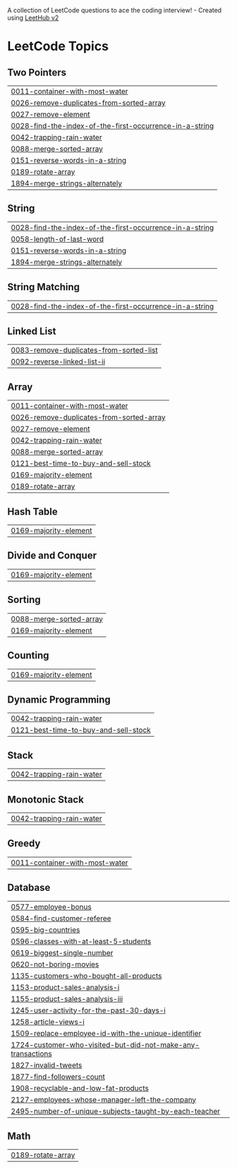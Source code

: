 A collection of LeetCode questions to ace the coding interview! - Created using [LeetHub v2](https://github.com/arunbhardwaj/LeetHub-2.0)
<!---LeetCode Topics Start-->
# LeetCode Topics
## Two Pointers
|  |
| ------- |
| [0011-container-with-most-water](https://github.com/prajaktapawar16/DSA_JAVA/tree/master/0011-container-with-most-water) |
| [0026-remove-duplicates-from-sorted-array](https://github.com/prajaktapawar16/DSA_JAVA/tree/master/0026-remove-duplicates-from-sorted-array) |
| [0027-remove-element](https://github.com/prajaktapawar16/DSA_JAVA/tree/master/0027-remove-element) |
| [0028-find-the-index-of-the-first-occurrence-in-a-string](https://github.com/prajaktapawar16/DSA_JAVA/tree/master/0028-find-the-index-of-the-first-occurrence-in-a-string) |
| [0042-trapping-rain-water](https://github.com/prajaktapawar16/DSA_JAVA/tree/master/0042-trapping-rain-water) |
| [0088-merge-sorted-array](https://github.com/prajaktapawar16/DSA_JAVA/tree/master/0088-merge-sorted-array) |
| [0151-reverse-words-in-a-string](https://github.com/prajaktapawar16/DSA_JAVA/tree/master/0151-reverse-words-in-a-string) |
| [0189-rotate-array](https://github.com/prajaktapawar16/DSA_JAVA/tree/master/0189-rotate-array) |
| [1894-merge-strings-alternately](https://github.com/prajaktapawar16/DSA_JAVA/tree/master/1894-merge-strings-alternately) |
## String
|  |
| ------- |
| [0028-find-the-index-of-the-first-occurrence-in-a-string](https://github.com/prajaktapawar16/DSA_JAVA/tree/master/0028-find-the-index-of-the-first-occurrence-in-a-string) |
| [0058-length-of-last-word](https://github.com/prajaktapawar16/DSA_JAVA/tree/master/0058-length-of-last-word) |
| [0151-reverse-words-in-a-string](https://github.com/prajaktapawar16/DSA_JAVA/tree/master/0151-reverse-words-in-a-string) |
| [1894-merge-strings-alternately](https://github.com/prajaktapawar16/DSA_JAVA/tree/master/1894-merge-strings-alternately) |
## String Matching
|  |
| ------- |
| [0028-find-the-index-of-the-first-occurrence-in-a-string](https://github.com/prajaktapawar16/DSA_JAVA/tree/master/0028-find-the-index-of-the-first-occurrence-in-a-string) |
## Linked List
|  |
| ------- |
| [0083-remove-duplicates-from-sorted-list](https://github.com/prajaktapawar16/DSA_JAVA/tree/master/0083-remove-duplicates-from-sorted-list) |
| [0092-reverse-linked-list-ii](https://github.com/prajaktapawar16/DSA_JAVA/tree/master/0092-reverse-linked-list-ii) |
## Array
|  |
| ------- |
| [0011-container-with-most-water](https://github.com/prajaktapawar16/DSA_JAVA/tree/master/0011-container-with-most-water) |
| [0026-remove-duplicates-from-sorted-array](https://github.com/prajaktapawar16/DSA_JAVA/tree/master/0026-remove-duplicates-from-sorted-array) |
| [0027-remove-element](https://github.com/prajaktapawar16/DSA_JAVA/tree/master/0027-remove-element) |
| [0042-trapping-rain-water](https://github.com/prajaktapawar16/DSA_JAVA/tree/master/0042-trapping-rain-water) |
| [0088-merge-sorted-array](https://github.com/prajaktapawar16/DSA_JAVA/tree/master/0088-merge-sorted-array) |
| [0121-best-time-to-buy-and-sell-stock](https://github.com/prajaktapawar16/DSA_JAVA/tree/master/0121-best-time-to-buy-and-sell-stock) |
| [0169-majority-element](https://github.com/prajaktapawar16/DSA_JAVA/tree/master/0169-majority-element) |
| [0189-rotate-array](https://github.com/prajaktapawar16/DSA_JAVA/tree/master/0189-rotate-array) |
## Hash Table
|  |
| ------- |
| [0169-majority-element](https://github.com/prajaktapawar16/DSA_JAVA/tree/master/0169-majority-element) |
## Divide and Conquer
|  |
| ------- |
| [0169-majority-element](https://github.com/prajaktapawar16/DSA_JAVA/tree/master/0169-majority-element) |
## Sorting
|  |
| ------- |
| [0088-merge-sorted-array](https://github.com/prajaktapawar16/DSA_JAVA/tree/master/0088-merge-sorted-array) |
| [0169-majority-element](https://github.com/prajaktapawar16/DSA_JAVA/tree/master/0169-majority-element) |
## Counting
|  |
| ------- |
| [0169-majority-element](https://github.com/prajaktapawar16/DSA_JAVA/tree/master/0169-majority-element) |
## Dynamic Programming
|  |
| ------- |
| [0042-trapping-rain-water](https://github.com/prajaktapawar16/DSA_JAVA/tree/master/0042-trapping-rain-water) |
| [0121-best-time-to-buy-and-sell-stock](https://github.com/prajaktapawar16/DSA_JAVA/tree/master/0121-best-time-to-buy-and-sell-stock) |
## Stack
|  |
| ------- |
| [0042-trapping-rain-water](https://github.com/prajaktapawar16/DSA_JAVA/tree/master/0042-trapping-rain-water) |
## Monotonic Stack
|  |
| ------- |
| [0042-trapping-rain-water](https://github.com/prajaktapawar16/DSA_JAVA/tree/master/0042-trapping-rain-water) |
## Greedy
|  |
| ------- |
| [0011-container-with-most-water](https://github.com/prajaktapawar16/DSA_JAVA/tree/master/0011-container-with-most-water) |
## Database
|  |
| ------- |
| [0577-employee-bonus](https://github.com/prajaktapawar16/DSA_JAVA/tree/master/0577-employee-bonus) |
| [0584-find-customer-referee](https://github.com/prajaktapawar16/DSA_JAVA/tree/master/0584-find-customer-referee) |
| [0595-big-countries](https://github.com/prajaktapawar16/DSA_JAVA/tree/master/0595-big-countries) |
| [0596-classes-with-at-least-5-students](https://github.com/prajaktapawar16/DSA_JAVA/tree/master/0596-classes-with-at-least-5-students) |
| [0619-biggest-single-number](https://github.com/prajaktapawar16/DSA_JAVA/tree/master/0619-biggest-single-number) |
| [0620-not-boring-movies](https://github.com/prajaktapawar16/DSA_JAVA/tree/master/0620-not-boring-movies) |
| [1135-customers-who-bought-all-products](https://github.com/prajaktapawar16/DSA_JAVA/tree/master/1135-customers-who-bought-all-products) |
| [1153-product-sales-analysis-i](https://github.com/prajaktapawar16/DSA_JAVA/tree/master/1153-product-sales-analysis-i) |
| [1155-product-sales-analysis-iii](https://github.com/prajaktapawar16/DSA_JAVA/tree/master/1155-product-sales-analysis-iii) |
| [1245-user-activity-for-the-past-30-days-i](https://github.com/prajaktapawar16/DSA_JAVA/tree/master/1245-user-activity-for-the-past-30-days-i) |
| [1258-article-views-i](https://github.com/prajaktapawar16/DSA_JAVA/tree/master/1258-article-views-i) |
| [1509-replace-employee-id-with-the-unique-identifier](https://github.com/prajaktapawar16/DSA_JAVA/tree/master/1509-replace-employee-id-with-the-unique-identifier) |
| [1724-customer-who-visited-but-did-not-make-any-transactions](https://github.com/prajaktapawar16/DSA_JAVA/tree/master/1724-customer-who-visited-but-did-not-make-any-transactions) |
| [1827-invalid-tweets](https://github.com/prajaktapawar16/DSA_JAVA/tree/master/1827-invalid-tweets) |
| [1877-find-followers-count](https://github.com/prajaktapawar16/DSA_JAVA/tree/master/1877-find-followers-count) |
| [1908-recyclable-and-low-fat-products](https://github.com/prajaktapawar16/DSA_JAVA/tree/master/1908-recyclable-and-low-fat-products) |
| [2127-employees-whose-manager-left-the-company](https://github.com/prajaktapawar16/DSA_JAVA/tree/master/2127-employees-whose-manager-left-the-company) |
| [2495-number-of-unique-subjects-taught-by-each-teacher](https://github.com/prajaktapawar16/DSA_JAVA/tree/master/2495-number-of-unique-subjects-taught-by-each-teacher) |
## Math
|  |
| ------- |
| [0189-rotate-array](https://github.com/prajaktapawar16/DSA_JAVA/tree/master/0189-rotate-array) |
<!---LeetCode Topics End-->